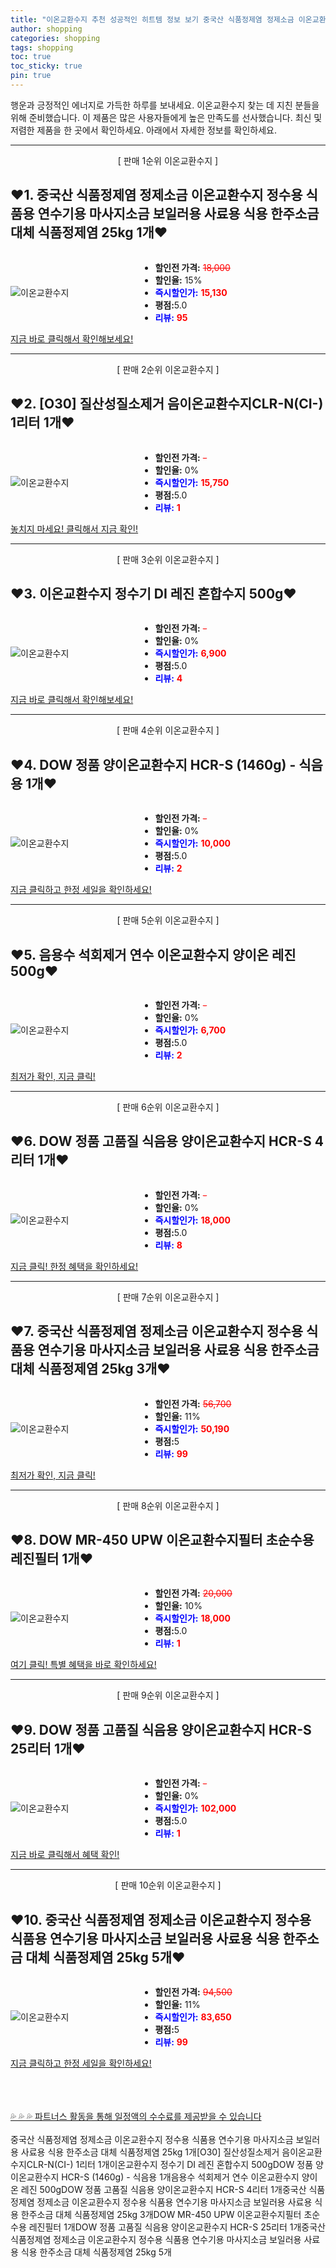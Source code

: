 ```yaml
---
title: "이온교환수지 추천 성공적인 히트템 정보 보기 중국산 식품정제염 정제소금 이온교환수지 정수용"
author: shopping
categories: shopping
tags: shopping
toc: true
toc_sticky: true
pin: true
---
```

행운과 긍정적인 에너지로 가득한 하루를 보내세요. 이온교환수지 찾는 데 지친 분들을 위해 준비했습니다. 이 제품은 많은 사용자들에게 높은 만족도를 선사했습니다. 최신 및 저렴한 제품을 한 곳에서 확인하세요. 아래에서 자세한 정보를 확인하세요.

---
<p class="toplist" style="margin: 0 auto; display: block; width: fit-content;">[ 판매 1순위 이온교환수지 ]</p>

<h2><strong>❤️1. 중국산 식품정제염 정제소금 이온교환수지 정수용 식품용 연수기용 마사지소금 보일러용 사료용 식용 한주소금 대체 식품정제염 25kg 1개❤️</strong></h2>

<div style="display: flex; align-items: center;">
    <div style="flex: 0.4;">
        <img src="https://thumbnail7.coupangcdn.com/thumbnails/remote/230x230ex/image/vendor_inventory/8c89/9a599793e814bf4da384b6f4c72000a619b2509a361f8117a2f02ce22ff5.jpg" alt="이온교환수지" style="max-width: 100%;">
    </div>
    <div style="flex: 0.6; margin-left: 10px;">
        <ul>
            <li><strong>할인전 가격:</strong> <del style="color: red;">18,000</del></li>
            <li><strong>할인율:</strong> 15%</li>
            <li><span style='color:blue'><strong>즉시할인가:</strong></span> <span style='color:red'><strong>15,130</strong></span></li>
            <li><strong>평점:</strong>5.0</li>
            <li><span style='color:blue'><strong>리뷰:</strong></span> <span style='color:red'><strong>95</strong></span></li>
        </ul>
    </div>
</div>
<div class="center">
    <a href="https://William4Davisa.github.io?lptag=AF9450613&subid=githubio&pageKey=7677694040&traceid=V0-153&itemId=20498741150&vendorItemId=89569381355" class="myButton">
        지금 바로 클릭해서 확인해보세요!
    </a>
</div>


---
<p class="toplist" style="margin: 0 auto; display: block; width: fit-content;">[ 판매 2순위 이온교환수지 ]</p>

<h2><strong>❤️2. [O30] 질산성질소제거 음이온교환수지CLR-N(CI-) 1리터 1개❤️</strong></h2>

<div style="display: flex; align-items: center;">
    <div style="flex: 0.4;">
        <img src="https://thumbnail8.coupangcdn.com/thumbnails/remote/230x230ex/image/vendor_inventory/7a70/76d924aec72530ab7dff7457bff2c23fa2d13be7988a4494ea3c46529a0a.jpg" alt="이온교환수지" style="max-width: 100%;">
    </div>
    <div style="flex: 0.6; margin-left: 10px;">
        <ul>
            <li><strong>할인전 가격:</strong> <del style="color: red;">-</del></li>
            <li><strong>할인율:</strong> 0%</li>
            <li><span style='color:blue'><strong>즉시할인가:</strong></span> <span style='color:red'><strong>15,750</strong></span></li>
            <li><strong>평점:</strong>5.0</li>
            <li><span style='color:blue'><strong>리뷰:</strong></span> <span style='color:red'><strong>1</strong></span></li>
        </ul>
    </div>
</div>
<div class="center">
    <a href="https://William4Davisa.github.io?lptag=AF9450613&subid=githubio&pageKey=5562666536&traceid=V0-153&itemId=8828598127&vendorItemId=76115424518" class="myButton">
        놓치지 마세요! 클릭해서 지금 확인!
    </a>
</div>


---
<p class="toplist" style="margin: 0 auto; display: block; width: fit-content;">[ 판매 3순위 이온교환수지 ]</p>

<h2><strong>❤️3. 이온교환수지 정수기 DI 레진 혼합수지 500g❤️</strong></h2>

<div style="display: flex; align-items: center;">
    <div style="flex: 0.4;">
        <img src="https://thumbnail9.coupangcdn.com/thumbnails/remote/230x230ex/image/vendor_inventory/2a55/28491154258760d063649acbb2c7a8031721dcae0209c03fa95f79ddd1f0.jpeg" alt="이온교환수지" style="max-width: 100%;">
    </div>
    <div style="flex: 0.6; margin-left: 10px;">
        <ul>
            <li><strong>할인전 가격:</strong> <del style="color: red;">-</del></li>
            <li><strong>할인율:</strong> 0%</li>
            <li><span style='color:blue'><strong>즉시할인가:</strong></span> <span style='color:red'><strong>6,900</strong></span></li>
            <li><strong>평점:</strong>5.0</li>
            <li><span style='color:blue'><strong>리뷰:</strong></span> <span style='color:red'><strong>4</strong></span></li>
        </ul>
    </div>
</div>
<div class="center">
    <a href="https://William4Davisa.github.io?lptag=AF9450613&subid=githubio&pageKey=6938947277&traceid=V0-153&itemId=16819759382&vendorItemId=83999892066" class="myButton">
        지금 바로 클릭해서 확인해보세요!
    </a>
</div>


---
<p class="toplist" style="margin: 0 auto; display: block; width: fit-content;">[ 판매 4순위 이온교환수지 ]</p>

<h2><strong>❤️4. DOW 정품 양이온교환수지 HCR-S (1460g) - 식음용 1개❤️</strong></h2>

<div style="display: flex; align-items: center;">
    <div style="flex: 0.4;">
        <img src="https://thumbnail8.coupangcdn.com/thumbnails/remote/230x230ex/image/vendor_inventory/ccb6/fbec3ae81fc0f4bc1ac95dbde67d5029ad1251f9a938068d547f997de46d.jpg" alt="이온교환수지" style="max-width: 100%;">
    </div>
    <div style="flex: 0.6; margin-left: 10px;">
        <ul>
            <li><strong>할인전 가격:</strong> <del style="color: red;">-</del></li>
            <li><strong>할인율:</strong> 0%</li>
            <li><span style='color:blue'><strong>즉시할인가:</strong></span> <span style='color:red'><strong>10,000</strong></span></li>
            <li><strong>평점:</strong>5.0</li>
            <li><span style='color:blue'><strong>리뷰:</strong></span> <span style='color:red'><strong>2</strong></span></li>
        </ul>
    </div>
</div>
<div class="center">
    <a href="https://William4Davisa.github.io?lptag=AF9450613&subid=githubio&pageKey=5961659476&traceid=V0-153&itemId=10684797116&vendorItemId=82963078711" class="myButton">
        지금 클릭하고 한정 세일을 확인하세요!
    </a>
</div>


---
<p class="toplist" style="margin: 0 auto; display: block; width: fit-content;">[ 판매 5순위 이온교환수지 ]</p>

<h2><strong>❤️5. 음용수 석회제거 연수 이온교환수지 양이온 레진 500g❤️</strong></h2>

<div style="display: flex; align-items: center;">
    <div style="flex: 0.4;">
        <img src="https://thumbnail6.coupangcdn.com/thumbnails/remote/230x230ex/image/vendor_inventory/0902/6fa655bfae494a3d93cf083b1083839d91209930eb0be0b082721e19503a.jpeg" alt="이온교환수지" style="max-width: 100%;">
    </div>
    <div style="flex: 0.6; margin-left: 10px;">
        <ul>
            <li><strong>할인전 가격:</strong> <del style="color: red;">-</del></li>
            <li><strong>할인율:</strong> 0%</li>
            <li><span style='color:blue'><strong>즉시할인가:</strong></span> <span style='color:red'><strong>6,700</strong></span></li>
            <li><strong>평점:</strong>5.0</li>
            <li><span style='color:blue'><strong>리뷰:</strong></span> <span style='color:red'><strong>2</strong></span></li>
        </ul>
    </div>
</div>
<div class="center">
    <a href="https://William4Davisa.github.io?lptag=AF9450613&subid=githubio&pageKey=7024972984&traceid=V0-153&itemId=17316672071&vendorItemId=84487441379" class="myButton">
        최저가 확인, 지금 클릭!
    </a>
</div>


---
<p class="toplist" style="margin: 0 auto; display: block; width: fit-content;">[ 판매 6순위 이온교환수지 ]</p>

<h2><strong>❤️6. DOW 정품 고품질 식음용 양이온교환수지 HCR-S 4리터 1개❤️</strong></h2>

<div style="display: flex; align-items: center;">
    <div style="flex: 0.4;">
        <img src="https://thumbnail6.coupangcdn.com/thumbnails/remote/230x230ex/image/vendor_inventory/65c5/2808b8fecf36bec4cfda2156d42dd7f781bf2171aaaea2c9031873620460.jpg" alt="이온교환수지" style="max-width: 100%;">
    </div>
    <div style="flex: 0.6; margin-left: 10px;">
        <ul>
            <li><strong>할인전 가격:</strong> <del style="color: red;">-</del></li>
            <li><strong>할인율:</strong> 0%</li>
            <li><span style='color:blue'><strong>즉시할인가:</strong></span> <span style='color:red'><strong>18,000</strong></span></li>
            <li><strong>평점:</strong>5.0</li>
            <li><span style='color:blue'><strong>리뷰:</strong></span> <span style='color:red'><strong>8</strong></span></li>
        </ul>
    </div>
</div>
<div class="center">
    <a href="https://William4Davisa.github.io?lptag=AF9450613&subid=githubio&pageKey=64749270&traceid=V0-153&itemId=219054104&vendorItemId=70681544618" class="myButton">
        지금 클릭! 한정 혜택을 확인하세요!
    </a>
</div>


---
<p class="toplist" style="margin: 0 auto; display: block; width: fit-content;">[ 판매 7순위 이온교환수지 ]</p>

<h2><strong>❤️7. 중국산 식품정제염 정제소금 이온교환수지 정수용 식품용 연수기용 마사지소금 보일러용 사료용 식용 한주소금 대체 식품정제염 25kg 3개❤️</strong></h2>

<div style="display: flex; align-items: center;">
    <div style="flex: 0.4;">
        <img src="https://thumbnail8.coupangcdn.com/thumbnails/remote/230x230ex/image/vendor_inventory/2b17/c07ffa6132ea18fd0457a4a508c0420ce842d64f3d483a0e6b300d88233c.jpg" alt="이온교환수지" style="max-width: 100%;">
    </div>
    <div style="flex: 0.6; margin-left: 10px;">
        <ul>
            <li><strong>할인전 가격:</strong> <del style="color: red;">56,700</del></li>
            <li><strong>할인율:</strong> 11%</li>
            <li><span style='color:blue'><strong>즉시할인가:</strong></span> <span style='color:red'><strong>50,190</strong></span></li>
            <li><strong>평점:</strong>5</li>
            <li><span style='color:blue'><strong>리뷰:</strong></span> <span style='color:red'><strong>99</strong></span></li>
        </ul>
    </div>
</div>
<div class="center">
    <a href="https://William4Davisa.github.io?lptag=AF9450613&subid=githubio&pageKey=8244591611&traceid=V0-153&itemId=20986535136&vendorItemId=88052005094" class="myButton">
        최저가 확인, 지금 클릭!
    </a>
</div>


---
<p class="toplist" style="margin: 0 auto; display: block; width: fit-content;">[ 판매 8순위 이온교환수지 ]</p>

<h2><strong>❤️8. DOW MR-450 UPW 이온교환수지필터 초순수용 레진필터 1개❤️</strong></h2>

<div style="display: flex; align-items: center;">
    <div style="flex: 0.4;">
        <img src="https://thumbnail9.coupangcdn.com/thumbnails/remote/230x230ex/image/vendor_inventory/a583/9da77fe9f9acd874501a00d3d02f41b452e969453354764832c4f4d1e115.jpg" alt="이온교환수지" style="max-width: 100%;">
    </div>
    <div style="flex: 0.6; margin-left: 10px;">
        <ul>
            <li><strong>할인전 가격:</strong> <del style="color: red;">20,000</del></li>
            <li><strong>할인율:</strong> 10%</li>
            <li><span style='color:blue'><strong>즉시할인가:</strong></span> <span style='color:red'><strong>18,000</strong></span></li>
            <li><strong>평점:</strong>5.0</li>
            <li><span style='color:blue'><strong>리뷰:</strong></span> <span style='color:red'><strong>1</strong></span></li>
        </ul>
    </div>
</div>
<div class="center">
    <a href="https://William4Davisa.github.io?lptag=AF9450613&subid=githubio&pageKey=7674711356&traceid=V0-153&itemId=20483184588&vendorItemId=4330947063" class="myButton">
        여기 클릭! 특별 혜택을 바로 확인하세요!
    </a>
</div>


---
<p class="toplist" style="margin: 0 auto; display: block; width: fit-content;">[ 판매 9순위 이온교환수지 ]</p>

<h2><strong>❤️9. DOW 정품 고품질 식음용 양이온교환수지 HCR-S 25리터 1개❤️</strong></h2>

<div style="display: flex; align-items: center;">
    <div style="flex: 0.4;">
        <img src="https://thumbnail7.coupangcdn.com/thumbnails/remote/230x230ex/image/vendor_inventory/f71d/5bd22f2037d0886e36e95cd3529e57b806d3457cc3f7043a314881d97927.jpg" alt="이온교환수지" style="max-width: 100%;">
    </div>
    <div style="flex: 0.6; margin-left: 10px;">
        <ul>
            <li><strong>할인전 가격:</strong> <del style="color: red;">-</del></li>
            <li><strong>할인율:</strong> 0%</li>
            <li><span style='color:blue'><strong>즉시할인가:</strong></span> <span style='color:red'><strong>102,000</strong></span></li>
            <li><strong>평점:</strong>5.0</li>
            <li><span style='color:blue'><strong>리뷰:</strong></span> <span style='color:red'><strong>1</strong></span></li>
        </ul>
    </div>
</div>
<div class="center">
    <a href="https://William4Davisa.github.io?lptag=AF9450613&subid=githubio&pageKey=64626456&traceid=V0-153&itemId=218771311&vendorItemId=70681504687" class="myButton">
        지금 바로 클릭해서 혜택 확인!
    </a>
</div>


---
<p class="toplist" style="margin: 0 auto; display: block; width: fit-content;">[ 판매 10순위 이온교환수지 ]</p>

<h2><strong>❤️10. 중국산 식품정제염 정제소금 이온교환수지 정수용 식품용 연수기용 마사지소금 보일러용 사료용 식용 한주소금 대체 식품정제염 25kg 5개❤️</strong></h2>

<div style="display: flex; align-items: center;">
    <div style="flex: 0.4;">
        <img src="https://thumbnail8.coupangcdn.com/thumbnails/remote/230x230ex/image/vendor_inventory/2b17/c07ffa6132ea18fd0457a4a508c0420ce842d64f3d483a0e6b300d88233c.jpg" alt="이온교환수지" style="max-width: 100%;">
    </div>
    <div style="flex: 0.6; margin-left: 10px;">
        <ul>
            <li><strong>할인전 가격:</strong> <del style="color: red;">94,500</del></li>
            <li><strong>할인율:</strong> 11%</li>
            <li><span style='color:blue'><strong>즉시할인가:</strong></span> <span style='color:red'><strong>83,650</strong></span></li>
            <li><strong>평점:</strong>5</li>
            <li><span style='color:blue'><strong>리뷰:</strong></span> <span style='color:red'><strong>99</strong></span></li>
        </ul>
    </div>
</div>
<div class="center">
    <a href="https://William4Davisa.github.io?lptag=AF9450613&subid=githubio&pageKey=8244591611&traceid=V0-153&itemId=20986535142&vendorItemId=88052005075" class="myButton">
        지금 클릭하고 한정 세일을 확인하세요!
    </a>
</div>

<br><br><br>[💦 💦 💦 파트너스 활동을 통해 일정액의 수수료를 제공받을 수 있습니다](https://link.coupang.com/a/bcpT2c)<br><br>중국산 식품정제염 정제소금 이온교환수지 정수용 식품용 연수기용 마사지소금 보일러용 사료용 식용 한주소금 대체 식품정제염 25kg 1개[O30] 질산성질소제거 음이온교환수지CLR-N(CI-) 1리터 1개이온교환수지 정수기 DI 레진 혼합수지 500gDOW 정품 양이온교환수지 HCR-S (1460g) - 식음용 1개음용수 석회제거 연수 이온교환수지 양이온 레진 500gDOW 정품 고품질 식음용 양이온교환수지 HCR-S 4리터 1개중국산 식품정제염 정제소금 이온교환수지 정수용 식품용 연수기용 마사지소금 보일러용 사료용 식용 한주소금 대체 식품정제염 25kg 3개DOW MR-450 UPW 이온교환수지필터 초순수용 레진필터 1개DOW 정품 고품질 식음용 양이온교환수지 HCR-S 25리터 1개중국산 식품정제염 정제소금 이온교환수지 정수용 식품용 연수기용 마사지소금 보일러용 사료용 식용 한주소금 대체 식품정제염 25kg 5개